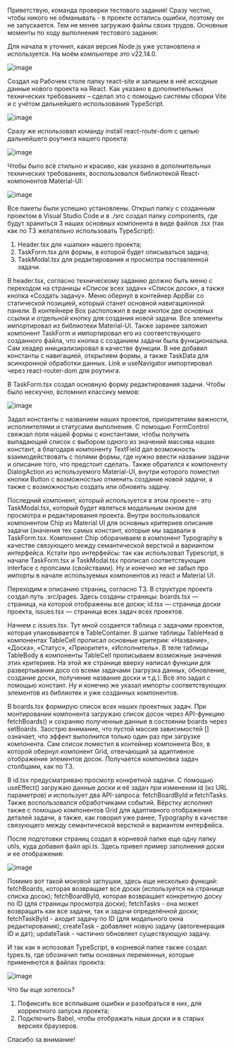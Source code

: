 Приветствую, команда проверки тестового задания! Сразу честно, чтобы никого не обманывать - в проекте остались ошибки, поэтому он не запускается. Тем не менее загружаю файлы своих трудов. Основные моменты по ходу выполнения тестового задания:

Для начала я уточнил, какая версия Node.js уже установлена и используется. На моём компьютере это v22.14.0.

![image](https://github.com/user-attachments/assets/9517b90a-f89e-4d4a-b3b9-79500e764b4a)

Создал на Рабочем столе папку react-site и запишем в неё исходные данные нового проекта на React. Как указано в дополнительных технических требованиях – сделал это с помощью системы сборки Vite и с учётом дальнейшего использования TypeScript.

![image](https://github.com/user-attachments/assets/6614485b-6c07-4ab7-89a7-2ad5906d1a51)


Сразу же использовал команду install react-route-dom с целью дальнейшего роутинга нашего проекта:

![image](https://github.com/user-attachments/assets/db0fa466-ba52-4668-b5fb-144d347b636f)

Чтобы было всё стильно и красиво, как указано в дополнительных технических требованиях, воспользовался библиотекой React-компонентов Material-UI:

![image](https://github.com/user-attachments/assets/c586ccad-34a2-4aaa-98ad-f2e0ad1b8560)


Все пакеты были успешно установлены. 
Открыл папку с созданным проектом в Visual Studio Code и в ./src создал папку components, где будут храниться 3 наших основных компонента в виде файлов .tsx (так как по ТЗ желательно использовать TypeScript):
1)	Header.tsx для «шапки» нашего проекта;
2)	TaskForm.tsx для формы, в которой будет описываться задача;
3)	TaskModal.tsx для редактирования и просмотра поставленной задачи.
   
В header.tsx, согласно техническому заданию должно быть меню с переходом на страницы «Список всех задач» «Список досок», а также кнопка «Создать задачу». Меню обернул в контейнер AppBar со статической позицией, который станет основной навигационной панели.  В контейнере Box расположил в виде кнопок две основных ссылки и отдельной кнопку для создания новой задачи. Все элементы импортировал из библиотеки Material-UI. Также заранее заложил компонент TaskForm и импортировал его из соответствующего созданного файла, что кнопка с созданием задачи была функциональна. Сам хеадер инициализировал в качестве функции. В нее добавил константы с навигацией, открытием формы, а также TaskData для асинхронной обработки данных. Link и useNavigator импортировал через react-router-dom для роутинга.

В TaskForm.tsx создал основную форму редактирования задачи. Чтобы было нескучно, вспомнил классику мемов:

![image](https://github.com/user-attachments/assets/d0ca08c6-ae79-49dd-9dd1-f39114f2665f)

Задал константы с названием наших проектов, приоритетами важности, исполнителями и статусами выполнения. С помощью FormControl свяжзал поля нашей формы с константами, чтобы получить выпадающий список с выбором одного из значений массива наших констант, а благодаря компоненту TextField дал возможность взаимодействовать с полями формы, где нужно ввести название задачи и описание того, что предстоит сделать. Также обратился к компоненту DialogAction из используемого Material-UI, внутри которого поместил кнопки Button с возможностью отменить создание новой задачи, а также с возможностью создать или обновить задачу.

Последний компонент, который используется в этом проекте – это TaskModal.tsx, который будет являться модальным окном для просмотра и редактирования проекта. Внутри воспользовался компонентом Chip из Material UI для основных критериев описания задачи (значения тех самых констант, которые мы задавали в TaskForm.tsx. Компонент Сhip оборачиваем в компонент Typography в качестве связующего между семантической версткой и вариантом интерфейса. Кстати про интерфейсы: так как использовал Typescript, в начале TaskForm.tsx и TaskModal.tsx прописал соответствующие interface с пропсами (свойствами). Ну и конечно же не забыл про импорты в начале используемых компонентов из react и Material UI.

Переходим к описанию страниц, согласно ТЗ. В структуре проекта создал путь .src/pages. Здесь созданы страницы: boards.tsx — страница, на которой отображены все доски; id.tsx — страница доски проекта, issues.tsx — страница всех задач всех проектов.

Начнем с issues.tsx. Тут мной создается таблица с задачами проектов, которая упаковывается в TableContainer. В шапке таблицы TableHead в компонентах TableCell прописал основные критерии: «Название», «Доска», «Статус», «Приоритет», «Исполнитель». В теле таблицы TableBody в компоненты TableCell прописываем возможные значения этих критериев. На этой же странице вверху написал функции для развертывания досо со всеми задачами (загрузка данных, обновление, создание доски, получение название доски и т.д.). Всё это задал с помощью констант. Ну и конечно же указал импорты соответствующих элементов из библиотек и уже созданных компонентов.

В boards.tsx формирую список всех наших проектных задач. При монтировании компонента загружаю список досок через API-функцию fetchBoards() и сохраняю полученные данные в состоянии boards через setBoards. Заострю внимание, что пустой массив зависимостей [] означает, что эффект выполнится только один раз при загрузке компонента. Сам список поместил в контейнер компонента Box, в которой обернул компонент Grid, отвечающий за адаптивное отображение элементов досок. Получается компоновка задач столбцами, как по ТЗ.

В id.tsx предусматриваю просмотр конкретной задачи. С помощью useEffect() загружаю данные доски и её задач при изменении id (из URL параметров) и использует два API-запроса: fetchBoardById и fetchTasks. Также воспользовался обработчиками событий. Вёрстку исполнил также с помощью компонентов Grid для адаптивного отображения деталей задачи, а также, как говорил уже ранее, Typography в качестве связующего между семантической версткой и вариантом интерфейса. 

После подготовки страниц создал в корневой папке еще одну папку utils, куда добавил файл api.ts. Здесь привел пример заполнения доски и ее отображения:

![image](https://github.com/user-attachments/assets/f9faa25c-76fb-4255-8e34-02d2f8fb272a)

Помимо вот такой моковой заглушки, здесь еще несколько функций: fetchBoards, которая возвращает все доски (используется на странице списка досок); fetchBoardById, которая возвращает конкретную доску по ID (для страницы просмотра доски); fetchTasks - она может возвращать как все задачи, так и задачи определённой доски; fetchTaskById - аходит задачу по ID (для модального окна редактирования); createTask - добавляет новую задачу (автогенерация ID и дат); updateTask - частично обновляет существующую задачу.

И так как я испозовал TypeScript, в корневой папке также создал types.ts, где обозначил типы основных переменных, которые применяются в файлах проекта:

![image](https://github.com/user-attachments/assets/ffe48226-44ad-4455-a750-95c6ae21425e)

Что бы еще хотелось?
1) Пофиксить все всплывшие ошибки и разобраться в них, для корректного запуска проекта;
2) Подключить Babel, чтобы отображать наши доски и в старых версиях браузеров.

Спасибо за внимание!




